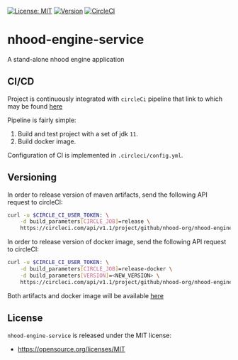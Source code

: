 [![License: MIT](https://img.shields.io/badge/License-MIT-yellow.svg)](https://opensource.org/licenses/MIT)
[![Version](https://img.shields.io/badge/version-0.0.3-blue.svg?maxAge=2592000)](https://github.com/nhood-org/nhood-engine-service/releases/tag/v0.0.3)
[![CircleCI](https://circleci.com/gh/nhood-org/nhood-engine-service.svg?style=shield)](https://circleci.com/gh/nhood-org/nhood-engine-service)

# nhood-engine-service

A stand-alone nhood engine application

## CI/CD

Project is continuously integrated with `circleCi` pipeline that link to which may be found [here](https://circleci.com/gh/nhood-org/workflows/nhood-engine-service)

Pipeline is fairly simple:

1. Build and test project with a set of jdk `11`.
1. Build docker image.

Configuration of CI is implemented in `.circleci/config.yml`.

## Versioning

In order to release version of maven artifacts, send the following API request to circleCI:

```bash
curl -u $CIRCLE_CI_USER_TOKEN: \
    -d build_parameters[CIRCLE_JOB]=release \
    https://circleci.com/api/v1.1/project/github/nhood-org/nhood-engine-service/tree/master
```

In order to release version of docker image, send the following API request to circleCI:

```bash
curl -u $CIRCLE_CI_USER_TOKEN: \
    -d build_parameters[CIRCLE_JOB]=release-docker \
    -d build_parameters[VERSION]=<NEW_VERSION> \
    https://circleci.com/api/v1.1/project/github/nhood-org/nhood-engine-service/tree/master
```

Both artifacts and docker image will be available [here](https://github.com/orgs/nhood-org/packages)

## License

`nhood-engine-service` is released under the MIT license:
- https://opensource.org/licenses/MIT

